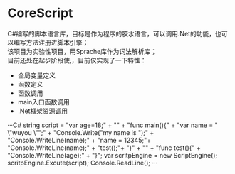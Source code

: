 # CoreScript
C#编写的脚本语言库，目标是作为程序的胶水语言，可以调用.Net的功能，也可以编写方法注册进脚本引擎；<br/>
该项目为实验性项目，用Sprache库作为词法解析库；<br/>
目前还处在起步阶段使,，目前仅实现了一下特性：
* 全局变量定义
* 函数定义
* 函数调用
* main入口函数调用
* .Net框架资源调用


···C#
string script = "var age=18;" +
                "" +
                "func main(){" +
                "var name = \" \\\"wuyou \\\"\";" +
                "Console.Write(\"my name is \");" +
                "Console.WriteLine(name);" +
                "name = 12345;"+
                "Console.WriteLine(name);" +
                "test();"+
                "}" +
                "" +
                "func test(){" +
                "Console.WriteLine(age);" +
                "}";
var scritpEngine = new ScriptEngine();
scritpEngine.Excute(script);
Console.ReadLine();
···

